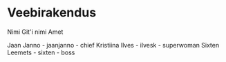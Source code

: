Veebirakendus
=============
Nimi                Git'i nimi    Amet

Jaan Janno        - jaanjanno   - chief
Kristiina Ilves   - ilvesk      - superwoman
Sixten Leemets    - sixten      - boss
